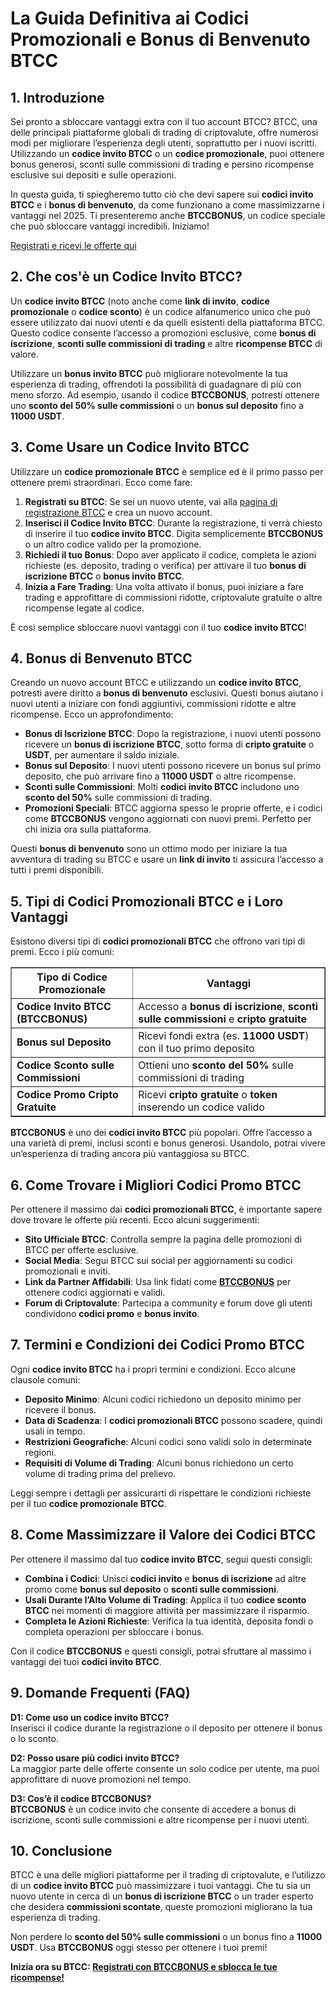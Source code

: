 <h1>La Guida Definitiva ai Codici Promozionali e Bonus di Benvenuto BTCC</h1>
<h2>1. Introduzione</h2>
<p>Sei pronto a sbloccare vantaggi extra con il tuo account BTCC? BTCC, una delle principali piattaforme globali di trading di criptovalute, offre numerosi modi per migliorare l’esperienza degli utenti, soprattutto per i nuovi iscritti. Utilizzando un <strong>codice invito BTCC</strong> o un <strong>codice promozionale</strong>, puoi ottenere bonus generosi, sconti sulle commissioni di trading e persino ricompense esclusive sui depositi e sulle operazioni.</p>
<p>In questa guida, ti spiegheremo tutto ciò che devi sapere sui <strong>codici invito BTCC</strong> e i <strong>bonus di benvenuto</strong>, da come funzionano a come massimizzarne i vantaggi nel 2025. Ti presenteremo anche <strong>BTCCBONUS</strong>, un codice speciale che può sbloccare vantaggi incredibili. Iniziamo!</p>
<p><a href="https://partner.btcc.com/us/c/BTCCBONUS/9303" target="_blank">Registrati e ricevi le offerte qui</a></p>
<img src="https://images.mirror-media.xyz/publication-images/mOyzTHo__cWXepjeKkd-v.png?height=500&amp;width=1000" decoding="async" data-nimg="fill" class="css-xah9so" style="position: absolute; inset: 0px; box-sizing: border-box; padding: 0px; border: none; margin: auto; display: block; width: 0px; height: 0px; min-width: 100%; max-width: 100%; min-height: 100%; max-height: 100%;">

<h2>2. Che cos'è un Codice Invito BTCC?</h2>
<p>Un <strong>codice invito BTCC</strong> (noto anche come <strong>link di invito</strong>, <strong>codice promozionale</strong> o <strong>codice sconto</strong>) è un codice alfanumerico unico che può essere utilizzato dai nuovi utenti e da quelli esistenti della piattaforma BTCC. Questo codice consente l’accesso a promozioni esclusive, come <strong>bonus di iscrizione</strong>, <strong>sconti sulle commissioni di trading</strong> e altre <strong>ricompense BTCC</strong> di valore.</p>
<p>Utilizzare un <strong>bonus invito BTCC</strong> può migliorare notevolmente la tua esperienza di trading, offrendoti la possibilità di guadagnare di più con meno sforzo. Ad esempio, usando il codice <strong>BTCCBONUS</strong>, potresti ottenere uno <strong>sconto del 50% sulle commissioni</strong> o un <strong>bonus sul deposito</strong> fino a <strong>11000 USDT</strong>.</p>

<h2>3. Come Usare un Codice Invito BTCC</h2>
<p>Utilizzare un <strong>codice promozionale BTCC</strong> è semplice ed è il primo passo per ottenere premi straordinari. Ecco come fare:</p>
<ol>
<li><strong>Registrati su BTCC</strong>: Se sei un nuovo utente, vai alla <a href="https://partner.btcc.com/us/c/BTCCBONUS/9303">pagina di registrazione BTCC</a> e crea un nuovo account.</li>
<li><strong>Inserisci il Codice Invito BTCC</strong>: Durante la registrazione, ti verrà chiesto di inserire il tuo <strong>codice invito BTCC</strong>. Digita semplicemente <strong>BTCCBONUS</strong> o un altro codice valido per la promozione.</li>
<li><strong>Richiedi il tuo Bonus</strong>: Dopo aver applicato il codice, completa le azioni richieste (es. deposito, trading o verifica) per attivare il tuo <strong>bonus di iscrizione BTCC</strong> o <strong>bonus invito BTCC</strong>.</li>
<li><strong>Inizia a Fare Trading</strong>: Una volta attivato il bonus, puoi iniziare a fare trading e approfittare di commissioni ridotte, criptovalute gratuite o altre ricompense legate al codice.</li>
</ol>
<p>È così semplice sbloccare nuovi vantaggi con il tuo <strong>codice invito BTCC</strong>!</p>

<h2>4. Bonus di Benvenuto BTCC</h2>
<p>Creando un nuovo account BTCC e utilizzando un <strong>codice invito BTCC</strong>, potresti avere diritto a <strong>bonus di benvenuto</strong> esclusivi. Questi bonus aiutano i nuovi utenti a iniziare con fondi aggiuntivi, commissioni ridotte e altre ricompense. Ecco un approfondimento:</p>
<ul>
<li><strong>Bonus di Iscrizione BTCC</strong>: Dopo la registrazione, i nuovi utenti possono ricevere un <strong>bonus di iscrizione BTCC</strong>, sotto forma di <strong>cripto gratuite</strong> o <strong>USDT</strong>, per aumentare il saldo iniziale.</li>
<li><strong>Bonus sul Deposito</strong>: I nuovi utenti possono ricevere un bonus sul primo deposito, che può arrivare fino a <strong>11000 USDT</strong> o altre ricompense.</li>
<li><strong>Sconti sulle Commissioni</strong>: Molti <strong>codici invito BTCC</strong> includono uno <strong>sconto del 50%</strong> sulle commissioni di trading.</li>
<li><strong>Promozioni Speciali</strong>: BTCC aggiorna spesso le proprie offerte, e i codici come <strong>BTCCBONUS</strong> vengono aggiornati con nuovi premi. Perfetto per chi inizia ora sulla piattaforma.</li>
</ul>
<p>Questi <strong>bonus di benvenuto</strong> sono un ottimo modo per iniziare la tua avventura di trading su BTCC e usare un <strong>link di invito</strong> ti assicura l’accesso a tutti i premi disponibili.</p>

<h2>5. Tipi di Codici Promozionali BTCC e i Loro Vantaggi</h2>
<p>Esistono diversi tipi di <strong>codici promozionali BTCC</strong> che offrono vari tipi di premi. Ecco i più comuni:</p>
<table border="1">
<thead>
<tr>
<th>Tipo di Codice Promozionale</th>
<th>Vantaggi</th>
</tr>
</thead>
<tbody>
<tr>
<td><strong>Codice Invito BTCC (BTCCBONUS)</strong></td>
<td>Accesso a <strong>bonus di iscrizione</strong>, <strong>sconti sulle commissioni</strong> e <strong>cripto gratuite</strong></td>
</tr>
<tr>
<td><strong>Bonus sul Deposito</strong></td>
<td>Ricevi fondi extra (es. <strong>11000 USDT</strong>) con il tuo primo deposito</td>
</tr>
<tr>
<td><strong>Codice Sconto sulle Commissioni</strong></td>
<td>Ottieni uno <strong>sconto del 50%</strong> sulle commissioni di trading</td>
</tr>
<tr>
<td><strong>Codice Promo Cripto Gratuite</strong></td>
<td>Ricevi <strong>cripto gratuite</strong> o <strong>token</strong> inserendo un codice valido</td>
</tr>
</tbody>
</table>
<p><strong>BTCCBONUS</strong> è uno dei <strong>codici invito BTCC</strong> più popolari. Offre l’accesso a una varietà di premi, inclusi sconti e bonus generosi. Usandolo, potrai vivere un’esperienza di trading ancora più vantaggiosa su BTCC.</p>

<h2>6. Come Trovare i Migliori Codici Promo BTCC</h2>
<p>Per ottenere il massimo dai <strong>codici promozionali BTCC</strong>, è importante sapere dove trovare le offerte più recenti. Ecco alcuni suggerimenti:</p>
<ul>
<li><strong>Sito Ufficiale BTCC</strong>: Controlla sempre la pagina delle promozioni di BTCC per offerte esclusive.</li>
<li><strong>Social Media</strong>: Segui BTCC sui social per aggiornamenti su codici promozionali e inviti.</li>
<li><strong>Link da Partner Affidabili</strong>: Usa link fidati come <strong><a href="https://partner.btcc.com/us/c/BTCCBONUS/9303">BTCCBONUS</a></strong> per ottenere codici aggiornati e validi.</li>
<li><strong>Forum di Criptovalute</strong>: Partecipa a community e forum dove gli utenti condividono <strong>codici promo</strong> e <strong>bonus invito</strong>.</li>
</ul>

<h2>7. Termini e Condizioni dei Codici Promo BTCC</h2>
<p>Ogni <strong>codice invito BTCC</strong> ha i propri termini e condizioni. Ecco alcune clausole comuni:</p>
<ul>
<li><strong>Deposito Minimo</strong>: Alcuni codici richiedono un deposito minimo per ricevere il bonus.</li>
<li><strong>Data di Scadenza</strong>: I <strong>codici promozionali BTCC</strong> possono scadere, quindi usali in tempo.</li>
<li><strong>Restrizioni Geografiche</strong>: Alcuni codici sono validi solo in determinate regioni.</li>
<li><strong>Requisiti di Volume di Trading</strong>: Alcuni bonus richiedono un certo volume di trading prima del prelievo.</li>
</ul>
<p>Leggi sempre i dettagli per assicurarti di rispettare le condizioni richieste per il tuo <strong>codice promozionale BTCC</strong>.</p>

<h2>8. Come Massimizzare il Valore dei Codici BTCC</h2>
<p>Per ottenere il massimo dal tuo <strong>codice invito BTCC</strong>, segui questi consigli:</p>
<ul>
<li><strong>Combina i Codici</strong>: Unisci <strong>codici invito</strong> e <strong>bonus di iscrizione</strong> ad altre promo come <strong>bonus sul deposito</strong> o <strong>sconti sulle commissioni</strong>.</li>
<li><strong>Usali Durante l’Alto Volume di Trading</strong>: Applica il tuo <strong>codice sconto BTCC</strong> nei momenti di maggiore attività per massimizzare il risparmio.</li>
<li><strong>Completa le Azioni Richieste</strong>: Verifica la tua identità, deposita fondi o completa operazioni per sbloccare i bonus.</li>
</ul>
<p>Con il codice <strong>BTCCBONUS</strong> e questi consigli, potrai sfruttare al massimo i vantaggi dei tuoi <strong>codici invito BTCC</strong>.</p>

<h2>9. Domande Frequenti (FAQ)</h2>
<p><strong>D1: Come uso un codice invito BTCC?</strong><br>Inserisci il codice durante la registrazione o il deposito per ottenere il bonus o lo sconto.</p>
<p><strong>D2: Posso usare più codici invito BTCC?</strong><br>La maggior parte delle offerte consente un solo codice per utente, ma puoi approfittare di nuove promozioni nel tempo.</p>
<p><strong>D3: Cos’è il codice BTCCBONUS?</strong><br><strong>BTCCBONUS</strong> è un codice invito che consente di accedere a bonus di iscrizione, sconti sulle commissioni e altre ricompense per i nuovi utenti.</p>

<h2>10. Conclusione</h2>
<p>BTCC è una delle migliori piattaforme per il trading di criptovalute, e l’utilizzo di un <strong>codice invito BTCC</strong> può massimizzare i tuoi vantaggi. Che tu sia un nuovo utente in cerca di un <strong>bonus di iscrizione BTCC</strong> o un trader esperto che desidera <strong>commissioni scontate</strong>, queste promozioni migliorano la tua esperienza di trading.</p>
<p>Non perdere lo <strong>sconto del 50% sulle commissioni</strong> o un bonus fino a <strong>11000 USDT</strong>. Usa <strong>BTCCBONUS</strong> oggi stesso per ottenere i tuoi premi!</p>
<p><strong>Inizia ora su BTCC: <a href="https://partner.btcc.com/us/c/BTCCBONUS/9303">Registrati con BTCCBONUS e sblocca le tue ricompense!</a></strong></p>

